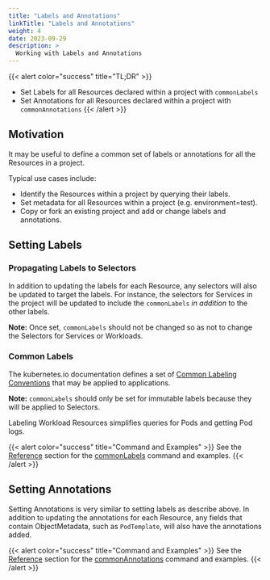 ```yaml
---
title: "Labels and Annotations"
linkTitle: "Labels and Annotations"
weight: 4
date: 2023-09-29
description: >
  Working with Labels and Annotations
---
```


{{< alert color="success" title="TL;DR" >}}
- Set Labels for all Resources declared within a project with `commonLabels`
- Set Annotations for all Resources declared within a project with `commonAnnotations`
{{< /alert >}}

## Motivation
It may be useful to define a common set of labels or annotations for all the Resources in a project.

Typical use cases include:
- Identify the Resources within a project by querying their labels.
- Set metadata for all Resources within a project (e.g. environment=test).
- Copy or fork an existing project and add or change labels and annotations.


## Setting Labels
### Propagating Labels to Selectors
In addition to updating the labels for each Resource, any selectors will also be updated to target the labels. For instance, the selectors for Services in the project will be updated to include the `commonLabels` *in addition* to the other labels.

**Note:** Once set, `commonLabels` should not be changed so as not to change the Selectors for Services or Workloads.

### Common Labels
The kubernetes.io documentation defines a set of [Common Labeling Conventions](https://kubernetes.io/docs/concepts/overview/working-with-objects/common-labels/) that may be applied to applications.

**Note:** `commonLabels` should only be set for immutable labels because they will be applied to Selectors.

Labeling Workload Resources simplifies queries for Pods and getting Pod logs.

{{< alert color="success" title="Command and Examples" >}}
See the [Reference](/docs/reference/) section for the [commonLabels](/docs/reference/api/kustomization-file/commonlabels/) command and examples.
{{< /alert >}}

## Setting Annotations
Setting Annotations is very similar to setting labels as describe above. In addition to updating the annotations for each Resource, any fields that contain ObjectMetadata, such as `PodTemplate`, will also have the annotations added.

{{< alert color="success" title="Command and Examples" >}}
See the [Reference](/docs/reference/) section for the [commonAnnotations](/docs/reference/api/kustomization-file/commonannotations/) command and examples.
{{< /alert >}}
